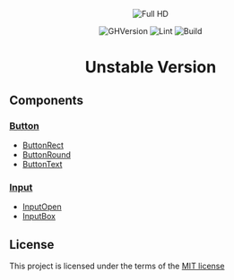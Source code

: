 <div align="center">
  
![Full HD](https://user-images.githubusercontent.com/57585370/108734031-d9646180-7550-11eb-8c51-9b85a9021e31.png)

![GHVersion](https://img.shields.io/github/v/release/Ermolaev-Inc/react-components-kit?include_prereleases)
![Lint](https://github.com/Ermolaev-Inc/react-components-kit/actions/workflows/lint.yml/badge.svg)
![Build](https://github.com/Ermolaev-Inc/react-components-kit/actions/workflows/storybook-build.yml/badge.svg)

# Unstable Version 

</div>

## Components
### [Button](https://github.com/Ermolaev-Inc/react-components-kit/tree/rck-v.2.0.0/src/stories/Buttons)
- [ButtonRect](https://github.com/Ermolaev-Inc/react-components-kit/tree/rck-v.2.0.0/src/stories/Buttons/ButtonRect)
- [ButtonRound](https://github.com/Ermolaev-Inc/react-components-kit/tree/rck-v.2.0.0/src/stories/Buttons/ButtonRound)
- [ButtonText](https://github.com/Ermolaev-Inc/react-components-kit/tree/rck-v.2.0.0/src/stories/Buttons/ButtonText)

### [Input](https://github.com/Ermolaev-Inc/react-components-kit/tree/rck-v.2.0.0/src/stories/Inputs)
- [InputOpen](https://github.com/Ermolaev-Inc/react-components-kit/tree/rck-v.2.0.0/src/stories/Inputs/InputOpen)
- [InputBox](https://github.com/Ermolaev-Inc/react-components-kit/tree/rck-v.2.0.0/src/stories/Inputs/InputBox)

## License
This project is licensed under the terms of the [MIT license](https://github.com/Ermolaev-Inc/react-components-kit/blob/master/LICENSE)

